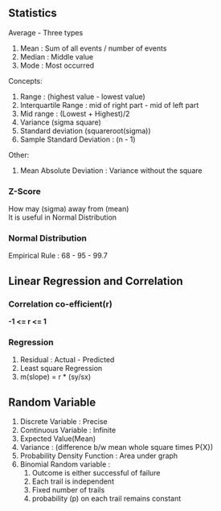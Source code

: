 ## Statistics

Average - Three types
1. Mean : Sum of all events / number of events
2. Median : Middle value
3. Mode : Most occurred

Concepts:
1. Range : (highest value - lowest value)
2. Interquartile Range : mid of right part - mid of left part
3. Mid range : (Lowest + Highest)/2
4. Variance (sigma square)
5. Standard deviation (squareroot(sigma))
6. Sample Standard Deviation : (n - 1)

Other:
1. Mean Absolute Deviation : Variance without the square

### Z-Score
How may (sigma) away from (mean)\
It is useful in Normal Distribution

### Normal Distribution
Empirical Rule : 68 - 95 - 99.7

## Linear Regression and Correlation

### Correlation co-efficient(r)

**-1 <= r <= 1**

### Regression
1. Residual : Actual - Predicted
2. Least square Regression 
3.  m(slope) = r * (sy/sx)

## Random Variable 
1. Discrete Variable : Precise
2. Continuous Variable : Infinite
3. Expected Value(Mean)
4. Variance : (difference b/w mean whole square times P{X})
5. Probability Density Function : Area under graph
6. Binomial Random variable : 
	1. Outcome is either successful of failure
	2. Each trail is independent
	3. Fixed number of trails
	4. probability (p) on each trail remains constant


















